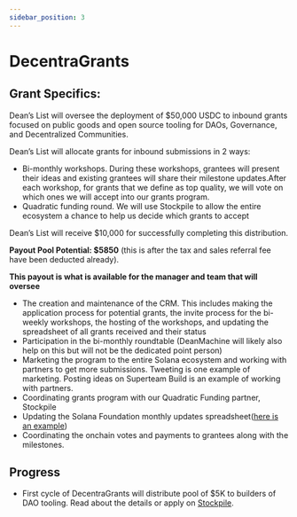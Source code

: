 ```yaml
---
sidebar_position: 3
---
```


# DecentraGrants

## Grant Specifics:

Dean’s List will oversee the deployment of $50,000 USDC to inbound grants focused on public goods and open source tooling for DAOs, Governance, and Decentralized Communities.

Dean’s List will allocate grants for inbound submissions in 2 ways:

- Bi-monthly workshops. During these workshops, grantees will present their ideas and existing grantees will share their milestone updates.After each workshop, for grants that we define as top quality, we will vote on which ones we will accept into our grants program.
- Quadratic funding round. We will use Stockpile to allow the entire ecosystem a chance to help us decide which grants to accept

Dean’s List will receive $10,000 for successfully completing this distribution.

**Payout Pool Potential: $5850** (this is after the tax and sales referral fee have been deducted already).

**This payout is what is available for the manager and team that will oversee**

- The creation and maintenance of the CRM. This includes making the application process for potential grants, the invite process for the bi-weekly workshops, the hosting of the workshops, and updating the spreadsheet of all grants received and their status
- Participation in the bi-monthly roundtable (DeanMachine will likely also help on this but will not be the dedicated point person)
- Marketing the program to the entire Solana ecosystem and working with partners to get more submissions. Tweeting is one example of marketing. Posting ideas on Superteam Build is an example of working with partners.
- Coordinating grants program with our Quadratic Funding partner, Stockpile
- Updating the Solana Foundation monthly updates spreadsheet([here is an example](https://docs.google.com/spreadsheets/d/1XNpRIE6gTSPdyffvE9Vk-efmSZkqnr7U3dqmEfRONjc/edit#gid=0))
- Coordinating the onchain votes and payments to grantees along with the milestones.

## Progress

- First cycle of DecentraGrants will distribute pool of $5K to builders of DAO tooling.
  Read about the details or apply on [Stockpile](https://www.stockpile.so/round/DP3BdnRpvHJ9A6Grm23oLXh12puegLoS7BgSQvoripE8).
